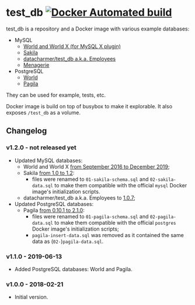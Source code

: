 # test_db [![Docker Automated build](https://img.shields.io/docker/automated/aleksi/test_db.svg)](https://hub.docker.com/r/aleksi/test_db/)

test_db is a repository and a Docker image with various example databases:

* MySQL
  * [World and World X (for MySQL X plugin)](https://dev.mysql.com/doc/world-setup/en/)
  * [Sakila](https://dev.mysql.com/doc/sakila/en/)
  * [datacharmer/test_db a.k.a. Employees](https://github.com/datacharmer/test_db)
  * [Menagerie](https://dev.mysql.com/doc/index-other.html)
* PostgreSQL
  * [World](http://pgfoundry.org/projects/dbsamples/)
  * [Pagila](https://github.com/devrimgunduz/pagila)

They can be used for example, tests, etc.

Docker image is build on top of busybox to make it explorable. It also exposes `/test_db` as a volume.


## Changelog

### v1.2.0 - not released yet

* Updated MySQL databases:
  * World and World X [from September 2016 to December 2019](https://dev.mysql.com/doc/world-setup/en/world-setup-history.html);
  * Sakila [from 1.0 to 1.2](https://dev.mysql.com/doc/sakila/en/sakila-news.html):
    * files were renamed to `01-sakila-schema.sql` and `02-sakila-data.sql` to make them
      compatible with the official `mysql` Docker image's initialization scripts.
  * datacharmer/test_db a.k.a. Employees to [1.0.7](https://github.com/datacharmer/test_db/blob/master/Changelog);
* Updated PostgreSQL databases:
  * Pagila [from 0.10.1 to 2.1.0](https://github.com/devrimgunduz/pagila#version-history):
    * files were renamed to `01-pagila-schema.sql` and `02-pagila-data.sql` to make them
      compatible with the official `postgres` Docker image's initialization scripts;
    * `pagila-insert-data.sql` was removed as it contained the same data as (`02-`)`pagila-data.sql`.

### v1.1.0 - 2019-06-13

* Added PostgreSQL databases: World and Pagila.

### v1.0.0 - 2018-02-21

* Initial version.
